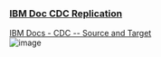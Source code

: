 ### [IBM Doc CDC Replication](https://www.ibm.com/docs/en/idr/11.4.0?topic=change-data-capture-cdc-replication)

[IBM Docs - CDC -- Source and Target](https://www.ibm.com/docs/en/idr/11.4.0?topic=requirements-supported-source-targets)  
![image](https://github.com/user-attachments/assets/cba800dd-e489-44a6-9fc2-e710020b4d01) 
